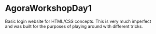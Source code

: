 # AgoraWorkshopDay1
Basic login website for HTML/CSS concepts. 
This is very much imperfect and was built for the purposes of playing around with different tricks. 
